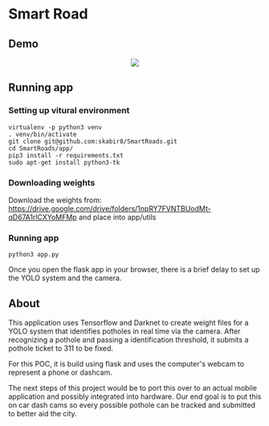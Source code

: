 # Smart Road

## Demo

<p align="center"> <img src="demo.gif"/> </p>

## Running app

### Setting up vitural environment
```
virtualenv -p python3 venv
. venv/bin/activate
git clone git@github.com:skabir8/SmartRoads.git
cd SmartRoads/app/
pip3 install -r requirements.txt 
sudo apt-get install python3-tk
```

### Downloading weights
Download the weights from: https://drive.google.com/drive/folders/1npRY7FVNTBUodMt-qD67A1rlCXYoMFMp and place into app/utils

### Running app
```
python3 app.py
```

Once you open the flask app in your browser, there is a brief delay to set up the YOLO system and the camera.

## About
This application uses Tensorflow and Darknet to create weight files for a YOLO system that identifies potholes in real time via the camera. After recognizing a pothole and passing a identification threshold, it submits a pothole ticket to 311 to be fixed.

For this POC, it is build using flask and uses the computer's webcam to represent a phone or dashcam. 

The next steps of this project would be to port this over to an actual mobile application and possibly integrated into hardware. Our end goal is to put this on car dash cams so every possible pothole can be tracked and submitted to better aid the city.
